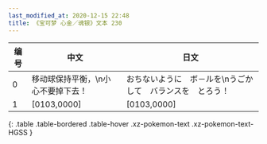 ```yaml
---
last_modified_at: 2020-12-15 22:48
title: 《宝可梦 心金／魂银》文本 230
---
```

| 编号 | 中文 | 日文 |
| ---- | ---- | ---- |
| 0 | 移动球保持平衡，\n小心不要掉下去！ | おちないように　ボ－ルを\nうごかして　バランスを　とろう！ |
| 1 | [0103,0000] | [0103,0000] |
{: .table .table-bordered .table-hover .xz-pokemon-text .xz-pokemon-text-HGSS }